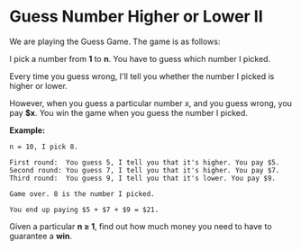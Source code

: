 # Guess Number Higher or Lower II

We are playing the Guess Game. The game is as follows:

I pick a number from __1__ to __n__. You have to guess which number I picked.

Every time you guess wrong, I'll tell you whether the number I picked is higher or lower.

However, when you guess a particular number x, and you guess wrong, you pay __$x__. You win the game when you guess the number I picked.

__Example:__

```pseudo
n = 10, I pick 8.

First round:  You guess 5, I tell you that it's higher. You pay $5.
Second round: You guess 7, I tell you that it's higher. You pay $7.
Third round:  You guess 9, I tell you that it's lower. You pay $9.

Game over. 8 is the number I picked.

You end up paying $5 + $7 + $9 = $21.
```

Given a particular __n ≥ 1__, find out how much money you need to have to guarantee a __win__.
